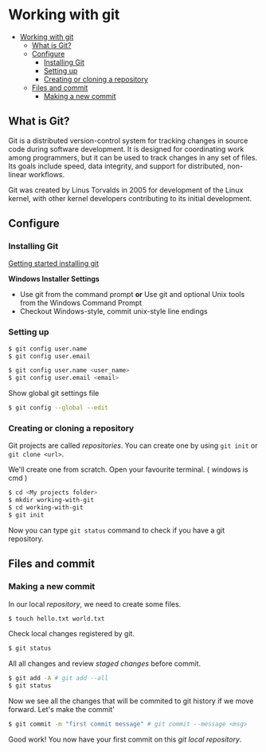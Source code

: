 # Working with git

<!-- TOC -->

- [Working with git](#working-with-git)
    - [What is Git?](#what-is-git)
    - [Configure](#configure)
        - [Installing Git](#installing-git)
        - [Setting up](#setting-up)
        - [Creating or cloning a repository](#creating-or-cloning-a-repository)
    - [Files and commit](#files-and-commit)
        - [Making a new commit](#making-a-new-commit)

<!-- /TOC -->
## What is Git?

Git is a distributed version-control system for tracking changes in source code during software development. It is designed for coordinating work among programmers, but it can be used to track changes in any set of files. Its goals include speed, data integrity, and support for distributed, non-linear workflows.

Git was created by Linus Torvalds in 2005 for development of the Linux kernel, with other kernel developers contributing to its initial development.

## Configure

### Installing Git

[Getting started installing git](https://git-scm.com/book/en/v2/Getting-Started-Installing-Git)

**Windows Installer Settings**

- Use git from the command prompt **or** Use git and optional Unix tools from the Windows Command Prompt
- Checkout Windows-style, commit unix-style line endings

### Setting up

```bash
$ git config user.name
$ git config user.email

$ git config user.name <user_name>
$ git config user.email <email>
```

Show global git settings file

```bash
$ git config --global --edit
```

### Creating or cloning a repository

Git projects are called *repositories*.
You can create one by using `git init` or `git clone <url>`.

We'll create one from scratch. Open your favourite terminal. ( windows is cmd )

```bash
$ cd <My projects folder>
$ mkdir working-with-git
$ cd working-with-git
$ git init
```

Now you can type `git status` command to check if you have a git repository.

## Files and commit

### Making a new commit

In our local *repository*, we need to create some files.

```bash
$ touch hello.txt world.txt
```

Check local changes registered by git.

```bash
$ git status
```

All all changes and review *staged changes* before commit.

```bash
$ git add -A # git add --all
$ git status
```

Now we see all the changes that will be commited to git history if we move forward. Let's make the commit'

```bash
$ git commit -m "first commit message" # git commit --message <msg>
```

Good work! You now have your first commit on this *git local repository*.
